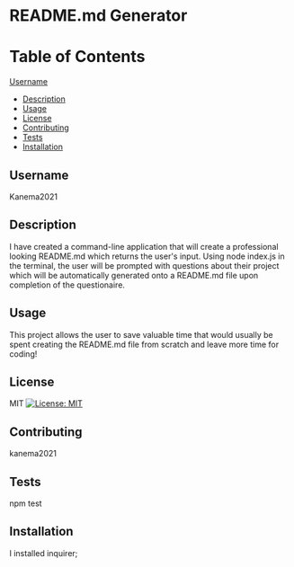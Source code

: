 # README.md Generator

# Table of Contents   
[Username](#username)
- [Description](#description)
- [Usage](#usage)
- [License](#license)
- [Contributing](#contributing)
- [Tests](#tests)
- [Installation](#installation)

## Username 
Kanema2021

## Description 
I have created a command-line application that will create a professional looking README.md which returns the user's input. Using node index.js in the terminal, the user will be prompted with questions about their project which will be automatically generated onto a README.md file upon completion of the questionaire.

## Usage 
This project allows the user to save valuable time that would usually be spent creating the README.md file from scratch and leave more time for coding!

## License 
MIT [![License: MIT](https://img.shields.io/badge/license-MIT-blue.svg)](./Licenses/mit)

## Contributing 
kanema2021

## Tests 
npm test

## Installation 
I installed inquirer;
